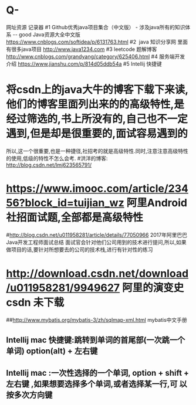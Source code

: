 # Q-
网址资源 记录器
#1 Github优秀java项目集合（中文版） - 涉及java所有的知识体系 -- good
Java资源大全中文版
https://www.cnblogs.com/softidea/p/6131763.html
#2  java 知识分享网 里面有很多java项目 http://www.java1234.com
#3 leetcode 题解博客 http://www.cnblogs.com/grandyang/category/625406.html
#4 服务端开发 介绍 https://www.jianshu.com/p/814d05ddb54a
#5 Intellij 快捷键
# 将csdn上的java大牛的博客下载下来读,他们的博客里面列出来的的高级特性,是经过筛选的,书上所没有的,自己也不一定遇到,但是却是很重要的,面试容易遇到的
所以,这一个很重要,也是一种捷径,社招考的就是高级特性.同时,注意注意高级特性的使用,低级的特性不怎么会考.
#洪洋的博客: http://blog.csdn.net/lmj623565791/
# https://www.imooc.com/article/23456?block_id=tuijian_wz 阿里Android社招面试题,全部都是高级特性
#http://blog.csdn.net/u011958281/article/details/77050966 2017年阿里巴巴Java开发工程师面试总结 面试官会针对他们公司用到的技术进行提问,所以,如果做项目的话,要针对所想要去的公司的技术栈,进行有针对性的练习
# http://download.csdn.net/download/u011958281/9949627 阿里的演变史 csdn 未下载
##http://www.mybatis.org/mybatis-3/zh/sqlmap-xml.html  mybatis中文手册
## Intellij mac 快捷键:跳转到单词的首尾部(一次跳一个单词) option(alt) + 左右键
## Intellij mac :一次性选择的一个单词, option + shift + 左右键 ,如果想要选择多个单词,或者选择某一行,可 以按多次方向键

